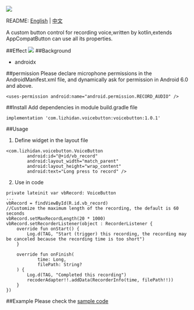 ﻿![](https://upload-images.jianshu.io/upload_images/20262249-7fcb9c3a8b5a1c78.png?imageMogr2/auto-orient/strip%7CimageView2/2/w/1240)

README: [English](https://github.com/Yintianchou/VoiceButton/blob/master/README.md) | [中文](https://github.com/Yintianchou/VoiceButton/blob/master/README-zh.md)

A custom button control for recording voice,written by kotlin,extends AppCompatButton can use all its properties.

##Effect
![](https://upload-images.jianshu.io/upload_images/20262249-dddbe7911fb6e387.gif?imageMogr2/auto-orient/strip)
##Background
- androidx

##permission
Please declare microphone permissions in the AndroidManifest.xml file, and dynamically ask for permission in Android 6.0 and above.

```
<uses-permission android:name="android.permission.RECORD_AUDIO" />
```
##Install
Add dependencies in module build.gradle file
```
implementation 'com.lizhidan.voicebutton:voicebutton:1.0.1'
```
##Usage
1. Define widget in the layout file
```
<com.lizhidan.voicebutton.VoiceButton
        android:id="@+id/vb_record"
        android:layout_width="match_parent"
        android:layout_height="wrap_content"
        android:text="Long press to record" />
```
2. Use in code

```
private lateinit var vbRecord: VoiceButton
...
vbRecord = findViewById(R.id.vb_record)
//Customize the maximum length of the recording, the default is 60 seconds
vbRecord.setMaxRecordLength(20 * 1000)
vbRecord.setRecorderListener(object : RecorderListener {
    override fun onStart() {
        Log.d(TAG, "Start (trigger) this recording, the recording may be canceled because the recording time is too short")
    }

    override fun onFinish(
            time: Long,
            filePath: String?
    ) {
        Log.d(TAG, "Completed this recording")
        recoderAdapter!!.addData(RecorderInfo(time, filePath!!))
    }
})
```
##Example
Please check the [sample code](https://github.com/Yintianchou/VoiceButton/tree/master/app/src/main/java/com/lizhidan/voicebuttondemo)